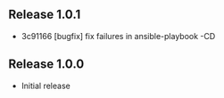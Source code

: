 ## Release 1.0.1

* 3c91166 [bugfix] fix failures in ansible-playbook -CD

## Release 1.0.0

* Initial release
